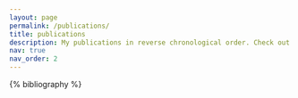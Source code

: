 ```yaml
---
layout: page
permalink: /publications/
title: publications
description: My publications in reverse chronological order. Check out my [projects](/projects/) for other interesting work I've done!
nav: true
nav_order: 2
---
```


<!-- _pages/publications.md -->

<div class="publications">

{% bibliography %}

</div>
